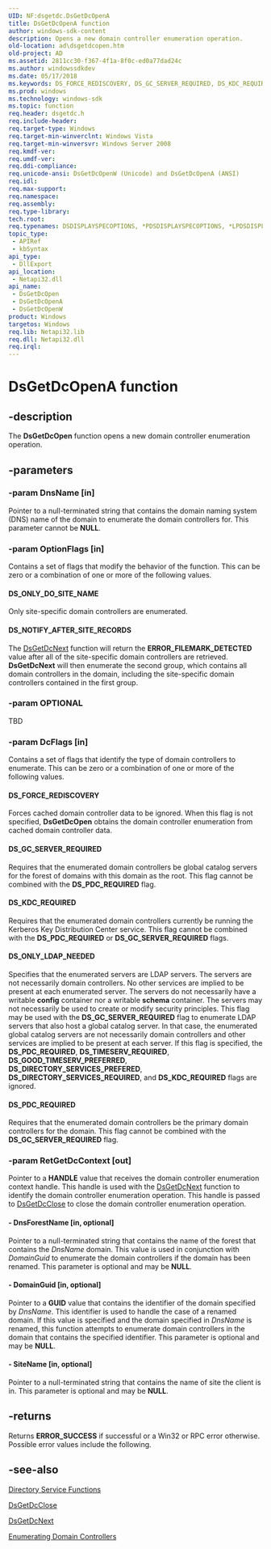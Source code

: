 ```yaml
---
UID: NF:dsgetdc.DsGetDcOpenA
title: DsGetDcOpenA function
author: windows-sdk-content
description: Opens a new domain controller enumeration operation.
old-location: ad\dsgetdcopen.htm
old-project: AD
ms.assetid: 2811cc30-f367-4f1a-8f0c-ed0a77dad24c
ms.author: windowssdkdev
ms.date: 05/17/2018
ms.keywords: DS_FORCE_REDISCOVERY, DS_GC_SERVER_REQUIRED, DS_KDC_REQUIRED, DS_NOTIFY_AFTER_SITE_RECORDS, DS_ONLY_DO_SITE_NAME, DS_ONLY_LDAP_NEEDED, DS_PDC_REQUIRED, DsGetDcOpen, DsGetDcOpen function [Active Directory], DsGetDcOpenA, DsGetDcOpenW, ad.dsgetdcopen, dsgetdc/DsGetDcOpen, dsgetdc/DsGetDcOpenA, dsgetdc/DsGetDcOpenW
ms.prod: windows
ms.technology: windows-sdk
ms.topic: function
req.header: dsgetdc.h
req.include-header: 
req.target-type: Windows
req.target-min-winverclnt: Windows Vista
req.target-min-winversvr: Windows Server 2008
req.kmdf-ver: 
req.umdf-ver: 
req.ddi-compliance: 
req.unicode-ansi: DsGetDcOpenW (Unicode) and DsGetDcOpenA (ANSI)
req.idl: 
req.max-support: 
req.namespace: 
req.assembly: 
req.type-library: 
tech.root: 
req.typenames: DSDISPLAYSPECOPTIONS, *PDSDISPLAYSPECOPTIONS, *LPDSDISPLAYSPECOPTIONS
topic_type:
 - APIRef
 - kbSyntax
api_type:
 - DllExport
api_location:
 - Netapi32.dll
api_name:
 - DsGetDcOpen
 - DsGetDcOpenA
 - DsGetDcOpenW
product: Windows
targetos: Windows
req.lib: Netapi32.lib
req.dll: Netapi32.dll
req.irql: 
---
```


# DsGetDcOpenA function


## -description


The <b>DsGetDcOpen</b> function opens a new domain controller enumeration operation.


## -parameters




### -param DnsName [in]

Pointer to a null-terminated string that contains the domain naming system (DNS) name of the domain to enumerate the domain controllers for. This parameter cannot be <b>NULL</b>.


### -param OptionFlags [in]

Contains a set of flags that modify the behavior of the function. This can be zero or a combination of one or more of the following values.



#### DS_ONLY_DO_SITE_NAME

Only site-specific domain controllers are enumerated.



#### DS_NOTIFY_AFTER_SITE_RECORDS

The <a href="https://msdn.microsoft.com/2906772f-4391-411b-b0a9-5a20ebb6c0ee">DsGetDcNext</a> function will return the <b>ERROR_FILEMARK_DETECTED</b> value after all of the site-specific domain controllers are retrieved. <b>DsGetDcNext</b> will then enumerate the second group, which contains all domain controllers in the domain, including the site-specific domain controllers contained in the first group.


### -param OPTIONAL

TBD


### -param DcFlags [in]

Contains a set of flags that identify the type of domain controllers to enumerate. This can be zero or a combination of one or more of the following values.



#### DS_FORCE_REDISCOVERY

Forces cached domain controller data to be ignored. When this flag is not specified, <b>DsGetDcOpen</b> obtains the domain controller enumeration from cached domain controller data.



#### DS_GC_SERVER_REQUIRED

Requires that the enumerated domain controllers be global catalog servers for the forest of domains with this domain as the root. This flag cannot be combined with the <b>DS_PDC_REQUIRED</b> flag.



#### DS_KDC_REQUIRED

Requires that the enumerated domain controllers currently be  running the Kerberos Key Distribution Center service. This flag cannot be combined with the <b>DS_PDC_REQUIRED</b> or <b>DS_GC_SERVER_REQUIRED</b> flags.



#### DS_ONLY_LDAP_NEEDED

Specifies that the enumerated servers are LDAP servers. The servers are not necessarily domain controllers. No other services are implied to be present at each enumerated server. The servers do not necessarily have a writable <b>config</b> container nor a writable <b>schema</b> container. The servers may not necessarily be used to create or modify security principles. This flag may be used with the <b>DS_GC_SERVER_REQUIRED</b> flag to enumerate LDAP servers that also host a global catalog server. In that case, the enumerated global catalog servers are not necessarily  domain controllers and other services are implied to be present at each server. If this flag is specified, the <b>DS_PDC_REQUIRED</b>, <b>DS_TIMESERV_REQUIRED</b>, <b>DS_GOOD_TIMESERV_PREFERRED</b>, <b>DS_DIRECTORY_SERVICES_PREFERED</b>, <b>DS_DIRECTORY_SERVICES_REQUIRED</b>, and <b>DS_KDC_REQUIRED</b> flags are ignored.



#### DS_PDC_REQUIRED

Requires that the enumerated domain controllers be the primary domain controllers for the domain. This flag cannot be combined with the <b>DS_GC_SERVER_REQUIRED</b> flag.


### -param RetGetDcContext [out]

Pointer to a <b>HANDLE</b> value that receives the domain controller enumeration context handle. This handle is used with the <a href="https://msdn.microsoft.com/2906772f-4391-411b-b0a9-5a20ebb6c0ee">DsGetDcNext</a> function to identify the domain controller enumeration operation. This handle is passed to <a href="https://msdn.microsoft.com/d193e4cd-ad66-4d93-b912-348f17e93a6f">DsGetDcClose</a> to close the domain controller enumeration operation.


#### - DnsForestName [in, optional]

Pointer to a null-terminated string that contains the name of the forest that contains the <i>DnsName</i> domain.  This value is used in conjunction with <i>DomainGuid</i>
        to enumerate the domain controllers if the  domain has been renamed. This parameter is optional and may be <b>NULL</b>.


#### - DomainGuid [in, optional]

Pointer to a <b>GUID</b> value that contains the identifier of the domain specified by <i>DnsName</i>.
        This identifier is used to handle the case of a renamed domain.  If this
        value is specified and the domain specified in <i>DnsName</i> is renamed, this function attempts to enumerate domain controllers in the domain that contains the specified identifier. This parameter is optional and may be <b>NULL</b>.


#### - SiteName [in, optional]

Pointer to a null-terminated string that contains the name of site the client is in. This parameter is optional and may be <b>NULL</b>.


## -returns



Returns <b>ERROR_SUCCESS</b> if successful or a Win32 or RPC error otherwise. Possible error values include the following.




## -see-also




<a href="https://msdn.microsoft.com/7b519c81-5a6c-470a-a525-1894efd53305">Directory Service Functions</a>



<a href="https://msdn.microsoft.com/d193e4cd-ad66-4d93-b912-348f17e93a6f">DsGetDcClose</a>



<a href="https://msdn.microsoft.com/2906772f-4391-411b-b0a9-5a20ebb6c0ee">DsGetDcNext</a>



<a href="https://msdn.microsoft.com/bfc92777-6944-406a-8b93-949a1cf3e2c3">Enumerating Domain Controllers</a>
 

 

